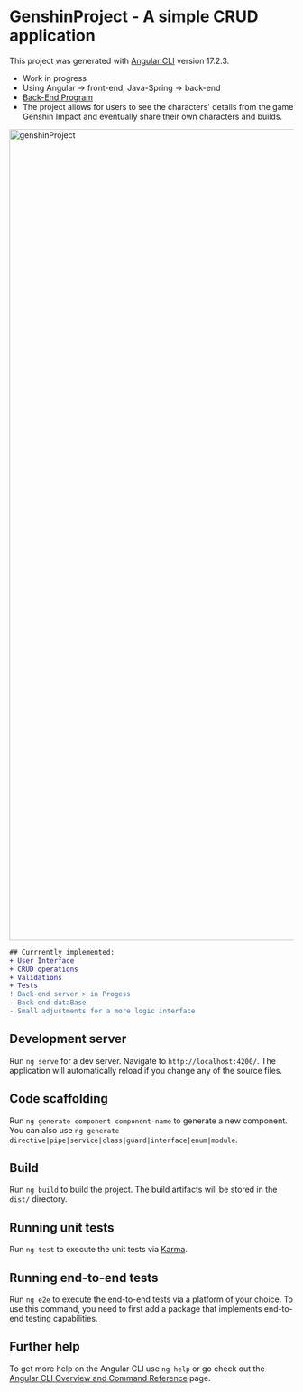 # GenshinProject - A simple CRUD application

This project was generated with [Angular CLI](https://github.com/angular/angular-cli) version 17.2.3.

* Work in progress
* Using Angular -> front-end, Java-Spring -> back-end
* [Back-End Program](https://github.com/NikAlien/GenshinProject_Back-End)
* The project allows for users to see the characters' details from the game Genshin Impact and eventually share their own characters and builds. 
<img width="1440" alt="genshinProject" src="https://github.com/NikAlien/GenshinProject/assets/115424518/10f93591-5134-4058-bfd5-003f6effc595">


```diff
## Currrently implemented:
+ User Interface
+ CRUD operations
+ Validations
+ Tests
! Back-end server > in Progess
- Back-end dataBase
- Small adjustments for a more logic interface 
```

## Development server

Run `ng serve` for a dev server. Navigate to `http://localhost:4200/`. The application will automatically reload if you change any of the source files.

## Code scaffolding

Run `ng generate component component-name` to generate a new component. You can also use `ng generate directive|pipe|service|class|guard|interface|enum|module`.

## Build

Run `ng build` to build the project. The build artifacts will be stored in the `dist/` directory.

## Running unit tests

Run `ng test` to execute the unit tests via [Karma](https://karma-runner.github.io).

## Running end-to-end tests

Run `ng e2e` to execute the end-to-end tests via a platform of your choice. To use this command, you need to first add a package that implements end-to-end testing capabilities.

## Further help

To get more help on the Angular CLI use `ng help` or go check out the [Angular CLI Overview and Command Reference](https://angular.io/cli) page.
